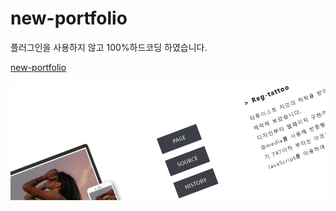 # new-portfolio
플러그인을 사용하지 않고 100%하드코딩 하였습니다.


[new-portfolio](https://yellrim.github.io/new-portfolio/)

![포트폴리오 이미지](https://github.com/yellrim/new-portfolio/blob/main/README%20(2).png)
